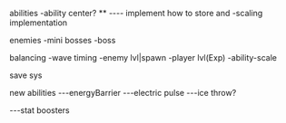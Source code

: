 abilities
 -ability center? ** ---- implement how to store and 
 -scaling implementation

enemies
 -mini bosses
 -boss

balancing
 -wave timing
    -enemy lvl|spawn
 -player lvl(Exp)
    -ability-scale

save sys

new abilities
---energyBarrier
---electric pulse
---ice throw?

---stat boosters